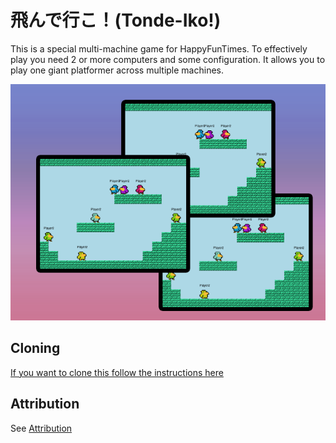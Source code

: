飛んで行こ！(Tonde-Iko!)
======================

This is a special multi-machine game for HappyFunTimes.
To effectively play you need 2 or more computers and some
configuration. It allows you to play one giant platformer
across multiple machines.

<img src="screenshot.png" />

Cloning
-------

[If you want to clone this follow the instructions here](https://github.com/greggman/HappyFunTimes/blob/master/docs/makinggames.md)

Attribution
-----------

See [Attribution](attribution.md)

